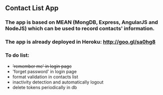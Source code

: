 ## Contact List App

### The app is based on MEAN (MongDB, Express, AngularJS and NodeJS) which can be used to record contacts' information.
### The app is already deployed in Heroku: http://goo.gl/sa0hg8

### To do list:
* ~~'remember me' in login page~~
* 'forget password' in login page
* format validation in contacts list
* inactivity detection and automatically logout
* delete tokens periodically in db
